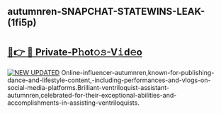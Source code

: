 ## autumnren-SNAPCHAT-STATEWINS-LEAK-(1fi5p)


# <h2><a href="https://mediaupload.pro?-20M">🔗👉 🔴 Private-P𝚑ot𝚘𝚜-V𝚒d𝚎o</a></h2>

[![NEW UPDATED](https://i.imgur.com/0qMVB7G.gif)](https://mediaupload.pro?-20M)
Online-influencer-autumnren,known-for-publishing-dance-and-lifestyle-content,-including-performances-and-vlogs-on-social-media-platforms.Brilliant-ventriloquist-assistant-autumnren,celebrated-for-their-exceptional-abilities-and-accomplishments-in-assisting-ventriloquists.  